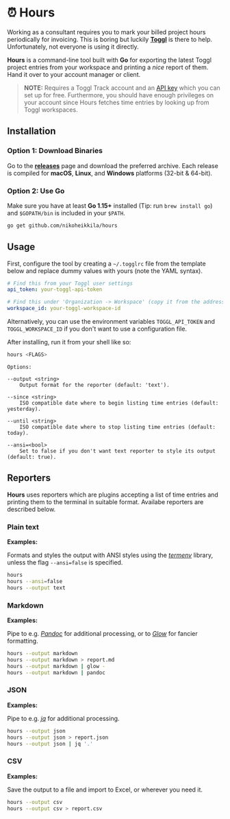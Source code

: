 # ⏰ Hours

Working as a consultant requires you to mark your billed project hours periodically for invoicing. This is boring but luckily [**Toggl**][toggl] is there to help. Unfortunately, not everyone is using it directly.

**Hours** is a command-line tool built with **Go** for exporting the latest Toggl project entries from your workspace and printing a _nice_ report of them. Hand it over to your account manager or client.

> **NOTE:** Requires a Toggl Track account and an [API key][api] which you can set up for free. Furthermore, you should have enough privileges on your account since Hours fetches time entries by looking up from Toggl workspaces.

## Installation

### Option 1: Download Binaries

Go to the [**releases**][releases] page and download the preferred archive. Each release is compiled for **macOS**, **Linux**, and **Windows** platforms (32-bit & 64-bit).

### Option 2: Use Go

Make sure you have at least **Go 1.15+** installed (Tip: run `brew install go`) and `$GOPATH/bin` is included in your `$PATH`.

```sh
go get github.com/nikoheikkila/hours
```

## Usage

First, configure the tool by creating a `~/.togglrc` file from the template below and replace dummy values with yours (note the YAML syntax).

```yml
# Find this from your Toggl user settings
api_token: your-toggl-api-token

# Find this under 'Organization -> Workspace' (copy it from the address bar)
workspace_id: your-toggl-workspace-id
```

Alternatively, you can use the environment variables `TOGGL_API_TOKEN` and `TOGGL_WORKSPACE_ID` if you don't want to use a configuration file.

After installing, run it from your shell like so:

```sh
hours <FLAGS>
```

```plain
Options:

--output <string>
    Output format for the reporter (default: 'text').

--since <string>
    ISO compatible date where to begin listing time entries (default: yesterday).

--until <string>
    ISO compatible date where to stop listing time entries (default: today).

--ansi=<bool>
    Set to false if you don't want text reporter to style its output (default: true).
```

## Reporters

**Hours** uses reporters which are plugins accepting a list of time entries and printing them to the terminal in suitable format. Availabe reporters are described below.

### Plain text

**Examples:**

Formats and styles the output with ANSI styles using the [_termenv_][termenv] library, unless the flag `--ansi=false` is specified.

```sh
hours
hours --ansi=false
hours --output text
```

### Markdown

**Examples:**

Pipe to e.g. [_Pandoc_][pandoc] for additional processing, or to [_Glow_][glow] for fancier formatting.

```sh
hours --output markdown
hours --output markdown > report.md
hours --output markdown | glow -
hours --output markdown | pandoc
```

### JSON

**Examples:**

Pipe to e.g. [_jq_][jq] for additional processing.

```sh
hours --output json
hours --output json > report.json
hours --output json | jq '.'
```

### CSV

**Examples:**

Save the output to a file and import to Excel, or wherever you need it.

```sh
hours --output csv
hours --output csv > report.csv
```

[toggl]: https://toggl.com/
[api]: https://track.toggl.com/profile
[termenv]: https://github.com/muesli/termenv
[pandoc]: https://pandoc.org/
[glow]: https://github.com/charmbracelet/glow
[jq]: https://stedolan.github.io/jq/
[releases]: https://github.com/nikoheikkila/hours/releases/latest
